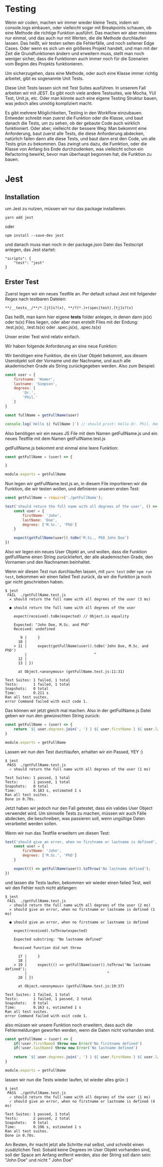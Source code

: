 # Testing

Wenn wir coden, machen wir immer wieder kleine Tests, indem wir console.logs einbauen, oder vielleicht sogar mit Breakpoints schauen, ob eine Methode die richtige Funktion ausführt. 
Das machen wir aber meistens nur einmal, und das auch nur mit Werten, die die Methode durchlaufen lassen. Das heißt, wir testen selten die Fehlerfälle, und noch seltener Edge Cases.
Oder wenn es sich um ein größeres Projekt handelt, und man mit der Zeit die Grundfunktionen ändern und erweitern muss, stellt man noch weniger sicher, dass die Funktionen auch immer noch für die Szenarien vom Beginn des Projekts funktionieren.

Um sicherzugehen, dass eine Methode, oder auch eine Klasse immer richtig arbeitet, gibt es sogenannte Unit Tests.

Diese Unit Tests lassen sich mit Test Suites ausführen. In unserem Fall arbeiten wir mit JEST. Es gibt noch viele andere Testsuites, wie Mocha, YUI Test, Unit.js, etc.
Oder man könnte auch eine eigene Testing Struktur bauen, was jedoch alles unnötig kompliziert macht.

Es gibt mehrere Möglichkeiten, Testing in den Workflow einzubauen. Entweder schreibt man zuerst die Funktion oder die Klasse, und baut danach die Tests, um zu sehen, ob der gebaute Code auch wirklich funktioniert. 
Oder aber, vielleicht der bessere Weg: Man bekommt eine Anforderung, baut zuerst alle Tests, die diese Anforderung abdecken, natürlich failen dann alle diese Tests, und baut dann erst den Code, um alle Tests grün zu bekommen.
Das zwingt uns dazu, die Fumktion, oder die Klasse von Anfang bis Ende durchzudenken, was vielleicht schon ein Refactoring bewirkt, bevor man überhaupt begonnen hat, die Funktion zu bauen.

# Jest 

## Installation

um Jest zu nutzen, müssen wir nur das package installieren.

```
yarn add jest
```

oder 

```
npm install --save-dev jest
```

und danach muss man noch in der package.json Datei das Testscript anlegen, das Jest startet:

```
"scripts": {
    "test": "jest"
}
```

## Erster Test

Zuerst legen wir ein neues Testfile an. Per default schaut Jest mit folgender Regex nach testbaren Dateien:

```
**/__tests__/**/*.[jt]s?(x), **/?(*.)+(spec|test).[tj]s?(x)
```

Das heißt, man kann hier eigene __tests__ folder anlegen, in denen dann js(x) oder ts(x) Files liegen, oder aber man erstellt Files mit der Endung: .test.js(x), .test.ts(x) oder .spec.js(x), .spec.ts(x)

Unser erster Test wird relativ einfach. 

Wir haben folgende Anforderung an eine neue Funktion:

Wir benötigen eine Funktion, die ein User Objekt bekommt, aus diesem Userobjekt soll der Vorname und der Nachname, und auch alle akademischen Grade als String zurückgegeben werden.
Also zum Beispiel:

```js
const user = {
    firstname: 'Homer',
    lastname: 'Simpson',
    degrees: [
        'Dr.',
        'Phil.'
    ]
}

const fullName = getFullName(user)

console.log(`Hello ${ fullName }`) // should print: Hello Dr. Phil. Homer Simpson
```

Also benötigen wir ein neues JS File mit dem Namen getFullName.js und ein neues Testfile mit dem Namen getFullName.test.js

getFullName.js bekommt erst einmal eine leere Funktion:

```js
const getFullName = (user) => {

}

module.exports = getFullName
```

Nun legen wir getFullName.test.js an, in diesem File importieren wir die Funktion, die wir testen wollen, und definieren unseren ersten Test:

```js
const getFullName = require('./getFullName');

test('should return the full name with all degrees of the user', () => {
    const user = {
        firstName: 'John',
        lastName: 'Doe',
        degrees: ['M.Sc.', 'PhD']
    }

    expect(getFullName(user)).toBe('M.Sc., PhD John Doe')
})
```

Also wir legen ein neues User Objekt an, und wollen, dass die Funktion getFullName einen String zurückliefert, der alle akademischen Grade, den Vornamen und den Nachnamen beinhaltet.

Wenn wir diesen Test nun durchlaufen lassen, mit ```yarn test``` oder ```npm run test```, bekommen wir einen failed Test zurück, da wir die Funktion ja noch gar nicht geschrieben haben.

```
$ jest
 FAIL  ./getFullName.test.js
  ✕ should return the full name with all degrees of the user (3 ms)

  ● should return the full name with all degrees of the user

    expect(received).toBe(expected) // Object.is equality

    Expected: "John Doe, M.Sc. and PhD"
    Received: undefined

       9 |     }
      10 |
    > 11 |     expect(getFullName(user)).toBe('John Doe, M.Sc. and PhD')
         |                               ^
      12 |
      13 | })

      at Object.<anonymous> (getFullName.test.js:11:31)

Test Suites: 1 failed, 1 total
Tests:       1 failed, 1 total
Snapshots:   0 total
Time:        0.211 s
Ran all test suites.
error Command failed with exit code 1.
```

Das können wir jetzt gleich mal machen. Also in der getFullName.js Datei geben wir nun den gewünschten String zurück:

```js 
const getFullName = (user) => {
    return `${ user.degrees.join(', ') } ${ user.firstName } ${ user.lastName }`
}

module.exports = getFullName
```

Lassen wir nun den Test durchlaufen, erhalten wir ein Passed, YEY :)

```
$ jest
 PASS  ./getFullName.test.js
  ✓ should return the full name with all degrees of the user (1 ms)

Test Suites: 1 passed, 1 total
Tests:       1 passed, 1 total
Snapshots:   0 total
Time:        0.183 s, estimated 1 s
Ran all test suites.
Done in 0.70s.
```

Jetzt haben wir jedoch nur den Fall getestet, dass ein valides User Object verwendet wird. Um sinnvolle Tests zu machen, müssen wir auch Fälle abdecken, die beschreiben, was passieren soll, wenn ungültige Daten verarbeitet werden sollen.

Wenn wir nun das Testfile erweitern um diesen Test:

```js
test('should give an error, when no firstname or lastname is defined', () => {
    const user = {
        firstName: 'John',
        degrees: ['M.Sc.', 'PhD']
    }

    expect(() => getFullName(user)).toThrow('No lastname defined');
})
```

und lassen die Tests laufen, bekommen wir wieder einen failed Test, weil wir den Fehler noch nicht abfangen:

```
$ jest
 FAIL  ./getFullName.test.js
  ✓ should return the full name with all degrees of the user (2 ms)
  ✕ should give an error, when no firstname or lastname is defined (1 ms)

  ● should give an error, when no firstname or lastname is defined

    expect(received).toThrow(expected)

    Expected substring: "No lastname defined"

    Received function did not throw

      17 |     }
      18 |
    > 19 |     expect(() => getFullName(user)).toThrow('No lastname defined');
         |                                     ^
      20 | })

      at Object.<anonymous> (getFullName.test.js:19:37)

Test Suites: 1 failed, 1 total
Tests:       1 failed, 1 passed, 2 total
Snapshots:   0 total
Time:        0.163 s, estimated 1 s
Ran all test suites.
error Command failed with exit code 1.
```

also müssen wir unsere Funktion noch erweitern, dass auch die Fehlermeldungen geworfen werden, wenn die Daten nicht vorhanden sind.

```js
const getFullName = (user) => {
    if(!user.firstName) throw new Error('No firstname defined')
    if(!user.lastName) throw new Error('No lastname defined')
    
    return `${ user.degrees.join(', ') } ${ user.firstName } ${ user.lastName }`
}

module.exports = getFullName
```

lassen wir nun die Tests wieder laufen, ist wieder alles grün :)

```
$ jest
 PASS  ./getFullName.test.js
  ✓ should return the full name with all degrees of the user (1 ms)
  ✓ should give an error, when no firstname or lastname is defined (4 ms)

Test Suites: 1 passed, 1 total
Tests:       2 passed, 2 total
Snapshots:   0 total
Time:        0.196 s, estimated 1 s
Ran all test suites.
Done in 0.70s.
```

Am Besten, ihr macht jetzt alle Schritte mal selbst, und schreibt einen zusätzlichen Test: Sobald keine Degrees im User Objekt vorhanden sind, soll der Space am Anfang entfernt werden, also der String soll dann sein: "John Doe" und nicht " John Doe"

